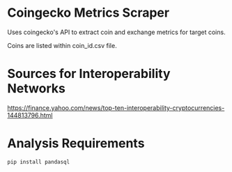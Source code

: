 # Coingecko Metrics Scraper

Uses coingecko's API to extract coin and exchange metrics for target coins.

Coins are listed within coin_id.csv file.

# Sources for Interoperability Networks

https://finance.yahoo.com/news/top-ten-interoperability-cryptocurrencies-144813796.html

# Analysis Requirements

```
pip install pandasql
```
